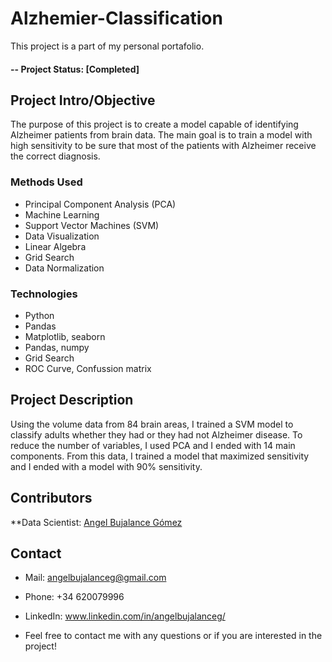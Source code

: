 # Alzhemier-Classification

This project is a part of my personal portafolio. 

#### -- Project Status: [Completed]

## Project Intro/Objective
The purpose of this project is to create a model capable of identifying Alzheimer patients from brain data. The main goal is to train a model with high sensitivity to be sure that most of the patients with Alzheimer receive the correct diagnosis. 


### Methods Used
* Principal Component Analysis (PCA)
* Machine Learning
* Support Vector Machines (SVM)
* Data Visualization
* Linear Algebra
* Grid Search
* Data Normalization

### Technologies
* Python
* Pandas
* Matplotlib, seaborn
* Pandas, numpy
* Grid Search
* ROC Curve, Confussion matrix

## Project Description
Using the volume data from 84 brain areas, I trained a SVM model to classify adults whether they had or they had not Alzheimer disease. To reduce the number of variables, I used PCA and I ended with 14 main components. From this data, I trained a model that maximized sensitivity and I ended with a model with 90% sensitivity. 


## Contributors

**Data Scientist: [Angel Bujalance Gómez](https://github.com/abgom)


## Contact
* Mail: angelbujalanceg@gmail.com
* Phone: +34 620079996
* LinkedIn: www.linkedin.com/in/angelbujalanceg/

* Feel free to contact me with any questions or if you are interested in the project!
